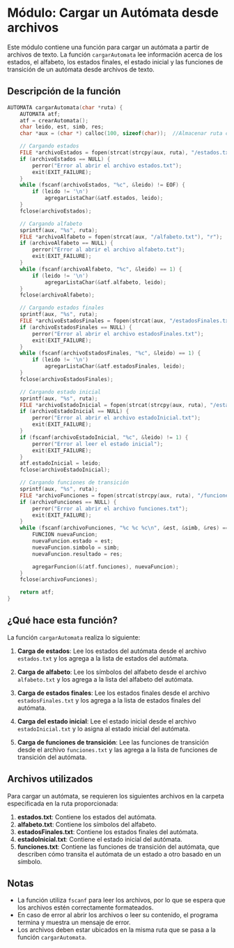 
# Módulo: Cargar un Autómata desde archivos

Este módulo contiene una función para cargar un autómata a partir de archivos de texto. La función `cargarAutomata` lee información acerca de los estados, el alfabeto, los estados finales, el estado inicial y las funciones de transición de un autómata desde archivos de texto.

## Descripción de la función

```c
AUTOMATA cargarAutomata(char *ruta) {
    AUTOMATA atf;
    atf = crearAutomata();
    char leido, est, simb, res;
    char *aux = (char *) calloc(100, sizeof(char));  //Almacenar ruta completa

    // Cargando estados
    FILE *archivoEstados = fopen(strcat(strcpy(aux, ruta), "/estados.txt"), "r");
    if (archivoEstados == NULL) {
        perror("Error al abrir el archivo estados.txt");
        exit(EXIT_FAILURE);
    }
    while (fscanf(archivoEstados, "%c", &leido) != EOF) {
        if (leido != '\n')
            agregarListaChar(&atf.estados, leido);
    }
    fclose(archivoEstados);

    // Cargando alfabeto
    sprintf(aux, "%s", ruta);
    FILE *archivoAlfabeto = fopen(strcat(aux, "/alfabeto.txt"), "r");
    if (archivoAlfabeto == NULL) {
        perror("Error al abrir el archivo alfabeto.txt");
        exit(EXIT_FAILURE);
    }
    while (fscanf(archivoAlfabeto, "%c", &leido) == 1) {
        if (leido != '\n')
            agregarListaChar(&atf.alfabeto, leido);
    }
    fclose(archivoAlfabeto);

    // Cargando estados finales
    sprintf(aux, "%s", ruta);
    FILE *archivoEstadosFinales = fopen(strcat(aux, "/estadosFinales.txt"), "r");
    if (archivoEstadosFinales == NULL) {
        perror("Error al abrir el archivo estadosFinales.txt");
        exit(EXIT_FAILURE);
    }
    while (fscanf(archivoEstadosFinales, "%c", &leido) == 1) {
        if (leido != '\n')
            agregarListaChar(&atf.estadosFinales, leido);
    }
    fclose(archivoEstadosFinales);

    // Cargando estado inicial
    sprintf(aux, "%s", ruta);
    FILE *archivoEstadoInicial = fopen(strcat(strcpy(aux, ruta), "/estadoInicial.txt"), "r");
    if (archivoEstadoInicial == NULL) {
        perror("Error al abrir el archivo estadoInicial.txt");
        exit(EXIT_FAILURE);
    }
    if (fscanf(archivoEstadoInicial, "%c", &leido) != 1) {
        perror("Error al leer el estado inicial");
        exit(EXIT_FAILURE);
    }
    atf.estadoInicial = leido;
    fclose(archivoEstadoInicial);

    // Cargando funciones de transición
    sprintf(aux, "%s", ruta);
    FILE *archivoFunciones = fopen(strcat(strcpy(aux, ruta), "/funciones.txt"), "r");
    if (archivoFunciones == NULL) {
        perror("Error al abrir el archivo funciones.txt");
        exit(EXIT_FAILURE);
    }
    while (fscanf(archivoFunciones, "%c %c %c\n", &est, &simb, &res) == 3) {
        FUNCION nuevaFuncion;
        nuevaFuncion.estado = est;
        nuevaFuncion.simbolo = simb;
        nuevaFuncion.resultado = res;

        agregarFuncion(&(atf.funciones), nuevaFuncion);
    }
    fclose(archivoFunciones);

    return atf;
}
```

## ¿Qué hace esta función?

La función `cargarAutomata` realiza lo siguiente:

1. **Carga de estados**: 
   Lee los estados del autómata desde el archivo `estados.txt` y los agrega a la lista de estados del autómata.

2. **Carga de alfabeto**:
   Lee los símbolos del alfabeto desde el archivo `alfabeto.txt` y los agrega a la lista del alfabeto del autómata.

3. **Carga de estados finales**:
   Lee los estados finales desde el archivo `estadosFinales.txt` y los agrega a la lista de estados finales del autómata.

4. **Carga del estado inicial**:
   Lee el estado inicial desde el archivo `estadoInicial.txt` y lo asigna al estado inicial del autómata.

5. **Carga de funciones de transición**:
   Lee las funciones de transición desde el archivo `funciones.txt` y las agrega a la lista de funciones de transición del autómata.

## Archivos utilizados

Para cargar un autómata, se requieren los siguientes archivos en la carpeta especificada en la ruta proporcionada:

1. **estados.txt**: Contiene los estados del autómata.
2. **alfabeto.txt**: Contiene los símbolos del alfabeto.
3. **estadosFinales.txt**: Contiene los estados finales del autómata.
4. **estadoInicial.txt**: Contiene el estado inicial del autómata.
5. **funciones.txt**: Contiene las funciones de transición del autómata, que describen cómo transita el autómata de un estado a otro basado en un símbolo.

## Notas

- La función utiliza `fscanf` para leer los archivos, por lo que se espera que los archivos estén correctamente formateados.
- En caso de error al abrir los archivos o leer su contenido, el programa termina y muestra un mensaje de error.
- Los archivos deben estar ubicados en la misma ruta que se pasa a la función `cargarAutomata`.

